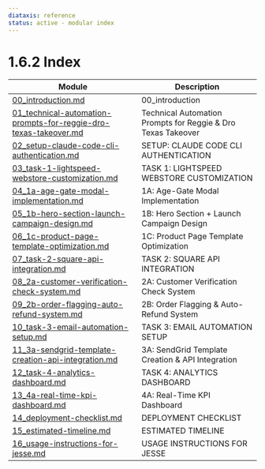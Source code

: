 ```yaml
---
diataxis: reference
status: active - modular index
---
```


# 1.6.2 Index

| Module | Description |
|--------|-------------|
| [00_introduction.md](00_introduction.md) | 00_introduction |
| [01_technical-automation-prompts-for-reggie-dro-texas-takeover.md](01_technical-automation-prompts-for-reggie-dro-texas-takeover.md) | Technical Automation Prompts for Reggie & Dro Texas Takeover |
| [02_setup-claude-code-cli-authentication.md](02_setup-claude-code-cli-authentication.md) | SETUP: CLAUDE CODE CLI AUTHENTICATION |
| [03_task-1-lightspeed-webstore-customization.md](03_task-1-lightspeed-webstore-customization.md) | TASK 1: LIGHTSPEED WEBSTORE CUSTOMIZATION |
| [04_1a-age-gate-modal-implementation.md](04_1a-age-gate-modal-implementation.md) | 1A: Age-Gate Modal Implementation |
| [05_1b-hero-section-launch-campaign-design.md](05_1b-hero-section-launch-campaign-design.md) | 1B: Hero Section + Launch Campaign Design |
| [06_1c-product-page-template-optimization.md](06_1c-product-page-template-optimization.md) | 1C: Product Page Template Optimization |
| [07_task-2-square-api-integration.md](07_task-2-square-api-integration.md) | TASK 2: SQUARE API INTEGRATION |
| [08_2a-customer-verification-check-system.md](08_2a-customer-verification-check-system.md) | 2A: Customer Verification Check System |
| [09_2b-order-flagging-auto-refund-system.md](09_2b-order-flagging-auto-refund-system.md) | 2B: Order Flagging & Auto-Refund System |
| [10_task-3-email-automation-setup.md](10_task-3-email-automation-setup.md) | TASK 3: EMAIL AUTOMATION SETUP |
| [11_3a-sendgrid-template-creation-api-integration.md](11_3a-sendgrid-template-creation-api-integration.md) | 3A: SendGrid Template Creation & API Integration |
| [12_task-4-analytics-dashboard.md](12_task-4-analytics-dashboard.md) | TASK 4: ANALYTICS DASHBOARD |
| [13_4a-real-time-kpi-dashboard.md](13_4a-real-time-kpi-dashboard.md) | 4A: Real-Time KPI Dashboard |
| [14_deployment-checklist.md](14_deployment-checklist.md) | DEPLOYMENT CHECKLIST |
| [15_estimated-timeline.md](15_estimated-timeline.md) | ESTIMATED TIMELINE |
| [16_usage-instructions-for-jesse.md](16_usage-instructions-for-jesse.md) | USAGE INSTRUCTIONS FOR JESSE |
